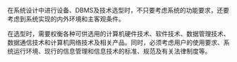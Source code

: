
在系统设计中进行设备、DBMS及技术选型时，不只要考虑系统的功能要求，还要考虑到系统实现的内外环境和主客观条件。

在选型时，需要权衡各种可供选用的计算机硬件技术、软件技术、数据管理技术、数据通信技术和计算机网络技术及相关产品。同时，必须考虑用户的使用要求、系统运行环境、现行的信息管理和信息技术的标准、规范及有关法律制度等。
